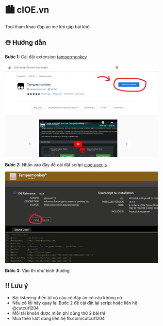 # 🏙️ cIOE.vn
Tool tham khảo đáp án ioe khi gặp bài khó
## ☃️ Hướng dẫn

**Bước 1:** Cài đặt extension [tampermonkey](https://chrome.google.com/webstore/detail/dhdgffkkebhmkfjojejmpbldmpobfkfo)

![image](https://raw.githubusercontent.com/H2C-Team/cIOE.vn/main/b1.png)

**Bước 2:** Nhấn vào đây để cài đặt script [cioe.user.js](https://cioe.vercel.app/cioe.user.js)

![image](https://raw.githubusercontent.com/H2C-Team/cIOE.vn/main/b2.png)

**Bước 3:** Vào thi như bình thường

## ‼️ Lưu ý
- Bài listening điền từ có câu có đáp án có câu không có
- Nếu có lỗi hãy quay lại Bước 2 để cài đặt lại script hoặc liên hệ @cutcut1204
- Mỗi tài khoản được miễn phí dùng thử 2 bài thi
- Mua thên lượt dùng liên hệ fb.com/cutcut1204

